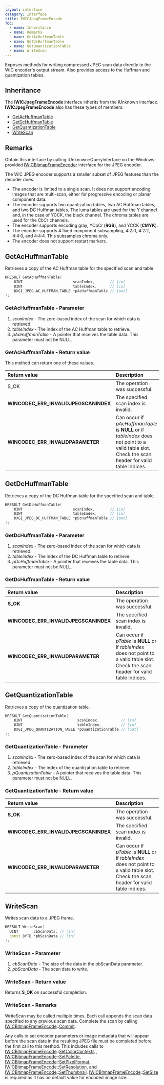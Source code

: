 ```yaml
---
layout: interface
category: Interface
title: IWICJpegFrameEncode
TOC:
  - name: Inheritance
  - name: Remarks
  - name: GetAcHuffmanTable
  - name: GetDcHuffmanTable
  - name: GetQuantizationTable
  - name: WriteScan
---
```


Exposes methods for writing compressed JPEG scan data directly to the WIC encoder's output stream.
Also provides access to the Huffman and quantization tables.

## Inheritance

The **IWICJpegFrameEncode** interface inherits from the IUnknown interface.
**IWICJpegFrameEncode** also has these types of members:

- [GetAcHuffmanTable](#getachuffmantable)
- [GetDcHuffmanTable](#getdchuffmantable)
- [GetQuantizationTable](#getquantizationtable)
- [WriteScan](#writescan)

## Remarks

[wbfe]: IWICBitmapFrameEncoder

Obtain this interface by calling IUnknown::QueryInterface on the Windows-provided [IWICBitmapFrameEncoder][wbfe] interface for the JPEG encoder.

The WIC JPEG encoder supports a smaller subset of JPEG features than the decoder does.

- The encoder is limited to a single scan.
  It does not support encoding images that are multi-scan, either for progressive encoding or planar component data.
- The encoder supports two quantization tables, two AC Huffman tables, and two DC Huffman tables.
  The luma tables are used for the Y channel and, in the case of YCCK, the black channel.
  The chroma tables are used for the CbCr channels.
- The encoder supports encoding gray, YCbCr (**RGB**), and YCCK (**CMYK**).
- The encoder supports 4 fixed component subsampling, 4:2:0, 4:2:2, 4:4:0, and 4:4:4.
  This subsamples chroma only.
- The encoder does not support restart markers.

## GetAcHuffmanTable

Retrieves a copy of the AC Huffman table for the specified scan and table.

```cpp
HRESULT GetAcHuffmanTable(
    UINT                       scanIndex,       // [in]
    UINT                       tableIndex,      // [in]
    DXGI_JPEG_AC_HUFFMAN_TABLE *pAcHuffmanTable // [out]
);
```

### GetAcHuffmanTable - Parameter

1. _scanIndex_ - The zero-based index of the scan for which data is retrieved.
2. _tableIndex_ - The index of the AC Huffman table to retrieve.
3. _pAcHuffmanTable_ - A pointer that receives the table data. This parameter must not be NULL.

### GetAcHuffmanTable - Return value

This method can return one of these values.

| Return value  | Description                  |
| :------------ | :-------------------------------------- |
| S_OK          | The operation was successful.          |
| **WINCODEC_ERR_INVALIDJPEGSCANINDEX** | The specified scan index is invalid.                       |
| **WINCODEC_ERR_INVALIDPARAMETER**     | Can occur if *pAcHuffmanTable* is **NULL** or if *tableIndex* does not point to a valid table slot. Check the scan header for valid table indices. |

## GetDcHuffmanTable

Retrieves a copy of the DC Huffman table for the specified scan and table.

```cpp
HRESULT GetDcHuffmanTable(
    UINT                       scanIndex,       // [in]
    UINT                       tableIndex,      // [in]
    DXGI_JPEG_DC_HUFFMAN_TABLE *pDcHuffmanTable // [out]
);
```

### GetDcHuffmanTable - Parameter

1. _scanIndex_ - The zero-based index of the scan for which data is retrieved.
2. _tableIndex_ - The index of the DC Huffman table to retrieve.
3. _pDcHuffmanTable_ - A pointer that receives the table data. This parameter must not be NULL.

### GetDcHuffmanTable - Return value

| Return value      | Description                   |
| :---------------- | :---------------------------- |
| **S_OK**          | The operation was successful. |
| **WINCODEC_ERR_INVALIDJPEGSCANINDEX** | The specified scan index is invalid.              |
| **WINCODEC_ERR_INVALIDPARAMETER**     | Can occur if *pTable* is **NULL** or if *tableIndex* does not point to a valid table slot. Check the scan header for valid table indices. |

## GetQuantizationTable

Retrieves a copy of the quantization table.

```cpp
HRESULT GetQuantizationTable(
    UINT                         scanIndex,          // [in]
    UINT                         tableIndex,         // [in]
    DXGI_JPEG_QUANTIZATION_TABLE *pQuantizationTable // [out]
);
```

### GetQuantizationTable - Parameter

1. _scanIndex_ - The zero-based index of the scan for which data is retrieved.
2. _tableIndex_ - The index of the quantization table to retrieve.
3. _pQuantizationTable_ - A pointer that receives the table data. This parameter must not be NULL.

### GetQuantizationTable - Return value

| Return value     | Description                   |
| :--------------- | :---------------------------- |
| **S_OK**         | The operation was successful. |
| **WINCODEC_ERR_INVALIDJPEGSCANINDEX** | The specified scan index is invalid.          |
| **WINCODEC_ERR_INVALIDPARAMETER**     | Can occur if *pTable* is **NULL** or if *tableIndex* does not point to a valid table slot. Check the scan header for valid table indices. |

## WriteScan

Writes scan data to a JPEG frame.

```cpp
HRESULT WriteScan(
  UINT       cbScanData, // [in]
  const BYTE *pbScanData // [in]
);
```

### WriteScan - Parameter

1. _cbScanData_ - The size of the data in the pbScanData parameter.
2. _pbScanData_ - The scan data to write.

### WriteScan - Return value

Returns **S_OK** on successful completion.

### WriteScan - Remarks

[wbfe-c]: IWICBitmapFrameEncode#commit
[wbfe-scc]: IWICBitmapFrameEncode#setcolorcontexts
[wbfe-sp]: IWICBitmapFrameEncode#setpalette
[wbfe-spf]: IWICBitmapFrameEncode#setpixelformat
[wbfe-sr]: IWICBitmapFrameEncode#setresolution
[wbfe-st]: IWICBitmapFrameEncode#setthumbnail
[wbfe-ss]: IWICBitmapFrameEncode#setsize

WriteScan may be called multiple times.
Each call appends the scan data specified to any previous scan data.
Complete the scan by calling [IWICBitmapFrameEncode][wbfe]::[Commit][wbfe-c].

Any calls to set encoder parameters or image metadata that will appear before the scan data in the resulting JPEG file must be completed before the first call to this method.
This includes calls to [IWICBitmapFrameEncode][wbfe]::[SetColorContexts][wbfe-scc] , [IWICBitmapFrameEncode][wbfe]::[SetPalette][wbfe-sp], [IWICBitmapFrameEncode][wbfe]::[SetPixelFormat][wbfe-spf], [IWICBitmapFrameEncode][wbfe]::[SetResolution][wbfe-sr], and [IWICBitmapFrameEncode][wbfe]::[SetThumbnail][wbfe-st].
[IWICBitmapFrameEncode][wbfe]::[SetSize][wbfe-ss] is required as it has no default value for encoded image size.
